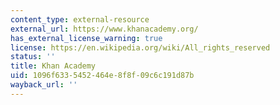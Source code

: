 ```yaml
---
content_type: external-resource
external_url: https://www.khanacademy.org/
has_external_license_warning: true
license: https://en.wikipedia.org/wiki/All_rights_reserved
status: ''
title: Khan Academy
uid: 1096f633-5452-464e-8f8f-09c6c191d87b
wayback_url: ''
---
```

